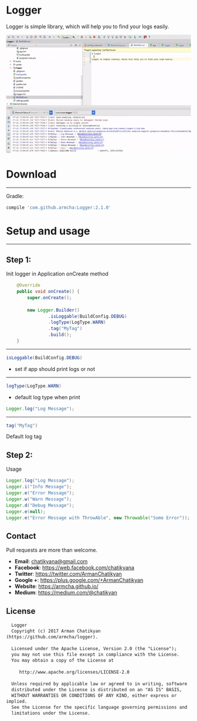 # Logger

Logger is simple library, which will help you to find your logs easily.

![](files/demo.gif)

# Download
-----------------------

Gradle:
```groovy
compile 'com.github.armcha:Logger:2.1.0'
```

# Setup and usage
-----------------------
## Step 1:
Init logger in Application onCreate method

```java
    @Override
    public void onCreate() {
        super.onCreate();

        new Logger.Builder()
                .isLoggable(BuildConfig.DEBUG)
                .logType(LogType.WARN)
                .tag("MyTag")
                .build();
    }
```
-----------------------
 ```java
 isLoggable(BuildConfig.DEBUG)
 ```
  - set if app should print logs or not
-----------------------
 ```java
 logType(LogType.WARN)
 ```
 - default log type when print

 ```java
 Logger.log("Log Message");
 ```
-----------------------

 ```java
 tag("MyTag")
 ```
 Default log tag


## Step 2:

 Usage

 ```java
 Logger.log("Log Message");
 Logger.i("Info Message");
 Logger.e("Error Message");
 Logger.w("Warn Message");
 Logger.d("Debug Message");
 Logger.e(null);
 Logger.e("Error Message with ThrowAble", new Throwable("Some Error"));
 ```


## Contact

Pull requests are more than welcome.

- **Email**: chatikyana@gmail.com
- **Facebook**: https://web.facebook.com/chatikyana
- **Twitter**: https://twitter.com/ArmanChatikyan
- **Google +**: https://plus.google.com/+ArmanChatikyan
- **Website**: https://armcha.github.io/
- **Medium**: https://medium.com/@chatikyan

License
--------

      Logger
      Copyright (c) 2017 Arman Chatikyan (https://github.com/armcha/logger).

      Licensed under the Apache License, Version 2.0 (the "License");
      you may not use this file except in compliance with the License.
      You may obtain a copy of the License at

         http://www.apache.org/licenses/LICENSE-2.0

      Unless required by applicable law or agreed to in writing, software
      distributed under the License is distributed on an "AS IS" BASIS,
      WITHOUT WARRANTIES OR CONDITIONS OF ANY KIND, either express or implied.
      See the License for the specific language governing permissions and
      limitations under the License.
